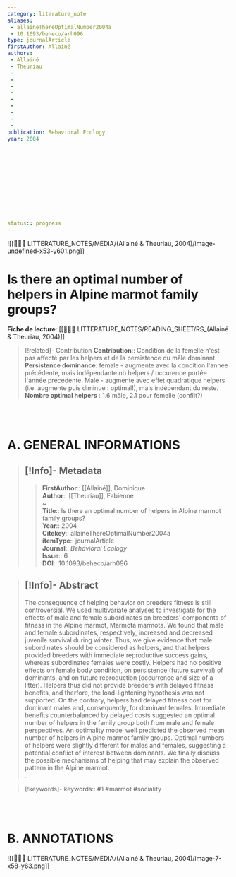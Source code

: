 ```yaml
---
category: literature_note  
aliases:
 - allaineThereOptimalNumber2004a
 - 10.1093/beheco/arh096
type: journalArticle
firstAuthor: Allainé
authors: 
 - Allainé
 - Theuriau
 - 
 - 
 - 
 - 
 - 
 - 
 - 
 - 
 - 
publication: Behavioral Ecology
year: 2004 
  

  
    
      
    
  
    
  
    
  

status:: progress
---  
```

![[👩🏽‍🔬 LITTERATURE_NOTES/MEDIA/(Allainé & Theuriau, 2004)/image-undefined-x53-y601.png]]

# Is there an optimal number of helpers in Alpine marmot family groups?

**Fiche de lecture**:   [[👩🏽‍🔬 LITTERATURE_NOTES/READING_SHEET/RS_(Allainé & Theuriau, 2004)]] 


> [!related]-  Contribution
> **Contribution**:: Condition de la femelle n'est pas affecté par les helpers et de la persistence du mâle dominant. **Persistence dominance**: female - augmente avec la condition l'année précédente, mais indépendante nb helpers / occurence portée l'année précédente. Male - augmente avec effet quadratique helpers (i.e. augmente puis diminue : optimal!), mais indépendant du reste. **Nombre optimal helpers** : 1.6 mâle, 2.1 pour femelle (conflit?)


<br>
<br>

# A. GENERAL INFORMATIONS

>[!Info]- Metadata
> ---
>> **FirstAuthor**:: [[Allainé]], Dominique    
> **Author**:: [[Theuriau]], Fabienne    
~    
> **Title**:: Is there an optimal number of helpers in Alpine marmot family groups?    
> **Year**:: 2004     
> **Citekey**:: allaineThereOptimalNumber2004a    
> **itemType**:: journalArticle    
> **Journal**:: *Behavioral Ecology*    
> **Issue**:: 6     
> **DOI**:: 10.1093/beheco/arh096  

> [!Info]- Abstract
> ---
>  
> The consequence of helping behavior on breeders fitness is still controversial. We used multivariate analyses to investigate for the effects of male and female subordinates on breeders' components of fitness in the Alpine marmot, Marmota marmota. We found that male and female subordinates, respectively, increased and decreased juvenile survival during winter. Thus, we give evidence that male subordinates should be considered as helpers, and that helpers provided breeders with immediate reproductive success gains, whereas subordinates females were costly. Helpers had no positive effects on female body condition, on persistence (future survival) of dominants, and on future reproduction (occurrence and size of a litter). Helpers thus did not provide breeders with delayed fitness benefits, and therfore, the load-lightening hypothesis was not supported. On the contrary, helpers had delayed fitness cost for dominant males and, consequently, for dominant females. Immediate benefits counterbalanced by delayed costs suggested an optimal number of helpers in the family group both from male and female perspectives. An optimality model well predicted the observed mean number of helpers in Alpine marmot family groups. Optimal numbers of helpers were slightly different for males and females, suggesting a potential conflict of interest between dominants. We finally discuss the possible mechanisms of helping that may explain the observed pattern in the Alpine marmot.  
>.  

> [!keywords]- 
 keywords::   #1  #marmot  #sociality  


<br>
<br>

# B. ANNOTATIONS
 



![[👩🏽‍🔬 LITTERATURE_NOTES/MEDIA/(Allainé & Theuriau, 2004)/image-7-x58-y63.png]] 




